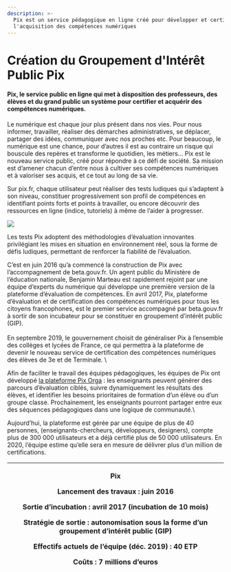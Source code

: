 ```yaml
---
description: >-
  Pix est un service pédagogique en ligne créé pour développer et certifier
  l'acquisition des compétences numériques
---
```


# Création du Groupement d'Intérêt Public Pix

#### Pix, le service public en ligne qui met à disposition des professeurs, des élèves et du grand public un système pour certifier et acquérir des compétences numériques. <a href="docs-internal-guid-7938aae1-7fff-bf05-1c54-136bd1f5797b" id="docs-internal-guid-7938aae1-7fff-bf05-1c54-136bd1f5797b"></a>

Le numérique est chaque jour plus présent dans nos vies. Pour nous informer, travailler, réaliser des démarches administratives, se déplacer, partager des idées, communiquer avec nos proches etc. Pour beaucoup, le numérique est une chance, pour d’autres il est au contraire un risque qui bouscule des repères et transforme le quotidien, les métiers… Pix est le nouveau service public, créé pour répondre à ce défi de société. Sa mission est d’amener chacun d’entre nous à cultiver ses compétences numériques et à valoriser ses acquis, et ce tout au long de sa vie.

Sur pix.fr, chaque utilisateur peut réaliser des tests ludiques qui s’adaptent à son niveau, constituer progressivement son profil de compétences en identifiant points forts et points à travailler, ou encore découvrir des ressources en ligne (indice, tutoriels) à même de l’aider à progresser. 

![](https://lh6.googleusercontent.com/bQ8pIaDe8SPH9iOtvrjvhVxs5HxwIbHojBs3k2E-w1muLNeCnLlA54zMjBYQAo6qiBbrtRQkKUj1eImOJPNC-Ba9ozkZFn6N3HMvvkfEgB7\_90dfZHKykxWLxaHUP8KWaQ2oKMK\_)

Les tests Pix adoptent des méthodologies d’évaluation innovantes privilégiant les mises en situation en environnement réel, sous la forme de défis ludiques, permettant de renforcer la fiabilité de l’évaluation.

C’est en juin 2016 qu’a commencé la construction de Pix avec l’accompagnement de beta.gouv.fr. Un agent public du Ministère de l’éducation nationale, Benjamin Marteau est rapidement rejoint par une équipe d’experts du numérique qui développe une première version de la plateforme d’évaluation de compétences. En avril 2017, Pix, plateforme d’évaluation et de certification des compétences numériques pour tous les citoyens francophones, est le premier service accompagné par beta.gouv.fr à sortir de son incubateur pour se constituer en groupement d’intérêt public (GIP). \
\
En septembre 2019, le gouvernement choisit de généraliser Pix à l’ensemble des collèges et lycées de France, ce qui permettra à la plateforme de devenir le nouveau service de certification des compétences numériques des élèves de 3e et de Terminale. \


Afin de faciliter le travail des équipes pédagogiques, les équipes de Pix ont développé [la plateforme Pix Orga](https://pix.fr/enseignement-scolaire#pix-orga) : les enseignants peuvent générer des parcours d’évaluation ciblés, suivre dynamiquement les résultats des élèves, et identifier les besoins prioritaires de formation d’un élève ou d’un groupe classe. Prochainement, les enseignants pourront partager entre eux des séquences pédagogiques dans une logique de communauté.\


Aujourd’hui, la plateforme est gérée par une équipe de plus de 40 personnes, (enseignants-chercheurs, développeurs, designers), compte plus de 300 000 utilisateurs et a déjà certifié plus de 50 000 utilisateurs. En 2020, l’équipe estime qu’elle sera en mesure de délivrer plus d’un million de certifications.

| <p>Pix</p><p>Lancement des travaux : juin 2016</p><p>Sortie d’incubation : avril 2017 (incubation de 10 mois)</p><p>Stratégie de sortie : autonomisation sous la forme d’un groupement d’intérêt public (GIP) </p><p>Effectifs actuels de l’équipe (déc. 2019) : 40 ETP</p><p>Coûts : 7 millions d’euros</p> |
| ------------------------------------------------------------------------------------------------------------------------------------------------------------------------------------------------------------------------------------------------------------------------------------------------------------ |

